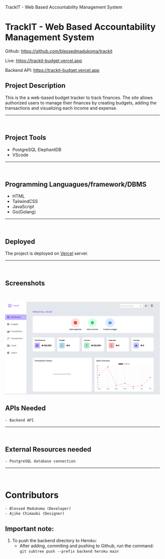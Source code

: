 TrackIT - Web Based Accountability Management System





# TrackIT - Web Based Accountability Management System
Github: https://github.com/blessedmadukoma/trackit

Live: https://trackit-budget.vercel.app

Backend API: https://trackit-budget.vercel.app

## Project Description
This is the a web-based budget tracker to track finances. The site allows authorized users to manage their finances by creating budgets, adding the transactions and visualizing each income and expense.
<hr><br/>

## Project Tools
   - PostgreSQL ElephantDB
   - VScode
<hr><br/>

## Programming Languagues/framework/DBMS
 - HTML
 - TailwindCSS
 - JavaScript
 - Go(Golang)
<hr><br/>

## Deployed
 The project is deployed on [Vercel](https://trackit-budget.vercel.app) server.
<hr><br/>

## Screenshots
<br/>

![Landing page](frontend/assets/imgs/trackit-budget-dashboard.png)

## APIs Needed
    - Backend API
<hr><br/>

## External Resources needed
    - PostgreSQL database connection
<hr><br/>

# Contributors
    - Blessed Madukoma (Developer)
    - Ajike Chimaobi (Designer)

## Important note:
   1. To push the backend directory to Heroku:
        - After adding, commiting and pushing to Github, run the command: `git subtree push --prefix backend heroku main`